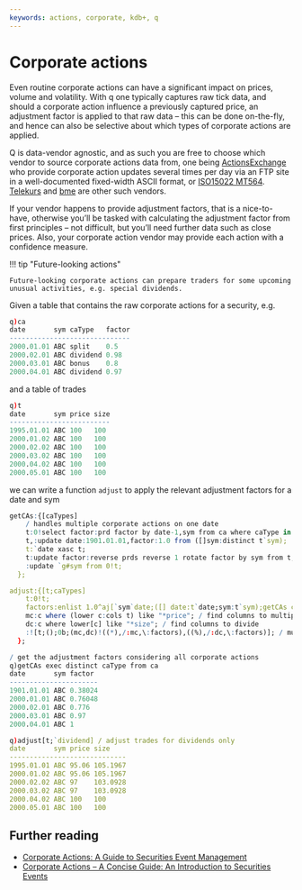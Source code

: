 ```yaml
---
keywords: actions, corporate, kdb+, q
---
```


# Corporate actions


Even routine corporate actions can have a significant impact on prices, volume and volatility. With q one typically captures raw tick data, and should a corporate action influence a previously captured price, an adjustment factor is applied to that raw data – this can be done on-the-fly, and hence can also be selective about which types of corporate actions are applied.

Q is data-vendor agnostic, and as such you are free to choose which vendor to source corporate actions data from, one being [ActionsExchange](https://www.actionsxchange.com) who provide corporate action updates several times per day via an FTP site in a well-documented fixed-width ASCII format, or [ISO15022 MT564](http://www.iso15022.org/UHB/UHB2007/FINMT564.htm). [Telekurs](https://www.six-financial-information.com/en/site/six-id.html) and [bme](http://www.bmemarketdata.es/) are other such vendors. 

If your vendor happens to provide adjustment factors, that is a nice-to-have, otherwise you’ll be tasked with calculating the adjustment factor from first principles – not difficult, but you’ll need further data such as close prices. Also, your corporate action vendor may provide each action with a confidence measure. 

!!! tip "Future-looking actions"

    Future-looking corporate actions can prepare traders for some upcoming unusual activities, e.g. special dividends.

Given a table that contains the raw corporate actions for a security, e.g.

```q
q)ca
date       sym caType   factor
------------------------------
2000.01.01 ABC split    0.5
2000.02.01 ABC dividend 0.98
2000.03.01 ABC bonus    0.8
2000.04.01 ABC dividend 0.97
```

and a table of trades

```q
q)t
date       sym price size
-------------------------
1995.01.01 ABC 100   100
2000.01.02 ABC 100   100
2000.02.02 ABC 100   100
2000.03.02 ABC 100   100
2000.04.02 ABC 100   100
2000.05.01 ABC 100   100
```

we can write a function `adjust` to apply the relevant adjustment factors for a date and sym

```q
getCAs:{[caTypes]
    / handles multiple corporate actions on one date
    t:0!select factor:prd factor by date-1,sym from ca where caType in caTypes;
    t,:update date:1901.01.01,factor:1.0 from ([]sym:distinct t`sym);
    t:`date xasc t;
    t:update factor:reverse prds reverse 1 rotate factor by sym from t;
    :update `g#sym from 0!t;
  };

adjust:{[t;caTypes]
    t:0!t;
    factors:enlist 1.0^aj[`sym`date;([] date:t`date;sym:t`sym);getCAs caTypes]`factor;
    mc:c where (lower c:cols t) like "*price"; / find columns to multiply
    dc:c where lower[c] like "*size"; / find columns to divide
    :![t;();0b;(mc,dc)!((*),/:mc,\:factors),((%),/:dc,\:factors)]; / multiply or divide out the columns
  };

/ get the adjustment factors considering all corporate actions
q)getCAs exec distinct caType from ca
date       sym factor
----------------------
1901.01.01 ABC 0.38024
2000.01.01 ABC 0.76048
2000.02.01 ABC 0.776
2000.03.01 ABC 0.97
2000.04.01 ABC 1

q)adjust[t;`dividend] / adjust trades for dividends only
date       sym price size
-----------------------------
1995.01.01 ABC 95.06 105.1967
2000.01.02 ABC 95.06 105.1967
2000.02.02 ABC 97    103.0928
2000.03.02 ABC 97    103.0928
2000.04.02 ABC 100   100
2000.05.01 ABC 100   100
```


## Further reading

-   [Corporate Actions: A Guide to Securities Event Management](http://www.amazon.com/Corporate-Actions-Securities-Management-Finance/dp/0470870664/ref=sr_1_1?ie=UTF8&qid=1321379060&sr=8-1)
-   [Corporate Actions – A Concise Guide: An Introduction to Securities Events](http://www.amazon.com/Corporate-Actions-Concise-Introduction-Securities/dp/1905641672/ref=sr_1_3?ie=UTF8&qid=1321379060&sr=8-3)
